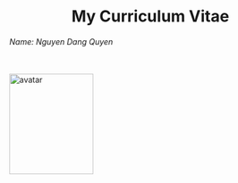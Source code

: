 <h1 align = "center" >My Curriculum Vitae</h1>
<h6 style = "text-align": left; transform: translateX(-50px);>Name: Nguyen Dang Quyen</h6><br>
<img src="https://github.com/user-attachments/assets/d79dedf9-0164-4fb8-9c93-93923e9452d9" width="150" height="180" alt="avatar"/>
